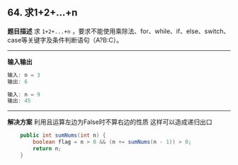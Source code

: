 ## 64. 求1+2+…+n
**题目描述**
求 `1+2+...+n` ，要求不能使用乘除法、for、while、if、else、switch、case等关键字及条件判断语句（A?B:C）。

---
**输入输出**
```java
输入: n = 3
输出: 6
```
```java
输入: n = 9
输出: 45
```

---
**解决方案**
利用且运算左边为False时不算右边的性质
这样可以造成递归出口
```java
	public int sumNums(int n) {
        boolean flag = n > 0 && (n += sumNums(n - 1)) > 0;
        return n;
    }
```


